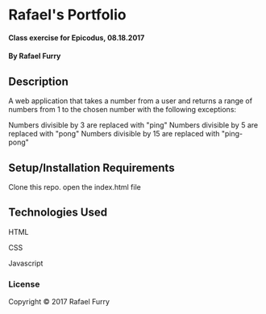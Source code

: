 # Rafael's Portfolio

#### Class exercise for Epicodus, 08.18.2017

#### By Rafael Furry

## Description

A web application that takes a number from a user and returns a range of numbers from 1 to the chosen number with the following exceptions:

Numbers divisible by 3 are replaced with "ping"
Numbers divisible by 5 are replaced with "pong"
Numbers divisible by 15 are replaced with "ping-pong"

## Setup/Installation Requirements

Clone this repo. open the index.html file

## Technologies Used
HTML

CSS

Javascript

### License

Copyright © 2017 Rafael Furry

